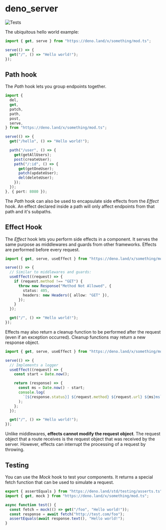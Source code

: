 # deno_server

![Tests](https://github.com/tjosepo/deno-server/actions/workflows/tests.yml/badge.svg)


The ubiquitous hello world example:

```ts
import { get, serve } from "https://deno.land/x/something/mod.ts";

serve(() => {
  get("/", () => "Hello world!");
});
```

## Path hook

The _Path_ hook lets you group endpoints together.

```ts
import {
  del,
  get,
  patch,
  path,
  post,
  serve,
} from "https://deno.land/x/something/mod.ts";

serve(() => {
  get("/hello", () => "Hello world!");

  path("/user", () => {
    get(getAllUsers);
    post(createUser);
    path("/:id", () => {
      get(getOneUser);
      patch(updateUser);
      del(deleteUser);
    });
  });
}, { port: 8080 });
```

The _Path_ hook can also be used to encapsulate side effects from the _Effect_
hook. An effect declared inside a path will only affect endpoints from that path
and it's subpaths.

## Effect Hook

The _Effect_ hook lets you perform side effects in a component. It serves the
same purpose as middlewares and guards from other frameworks. Effects are
performed before every request.

```ts
import { get, serve, useEffect } from "https://deno.land/x/something/mod.ts";

serve(() => {
  // Similar to middlewares and guards:
  useEffect((request) => {
    if (request.method !== "GET") {
      throw new Response("Method Not Allowed", {
        status: 405,
        headers: new Headers({ allow: "GET" }),
      });
    }
  });

  get("/", () => "Hello world!");
});
```

Effects may also return a cleanup function to be performed after the request
(even if an exception occurred). Cleanup functions may return a new response
object.

```ts
import { get, serve, useEffect } from "https://deno.land/x/something/mod.ts";

serve(() => {
  // Implements a logger
  useEffect((request) => {
    const start = Date.now();

    return (response) => {
      const ms = Date.now() - start;
      console.log(
        `[${response.status}] ${request.method} ${request.url} ${ms}ms`,
      );
    };
  });

  get("/", () => "Hello world!");
});
```

Unlike middlewares, **effects cannot modify the request object**. The request
object that a route receives is the request object that was received by the
server. However, effects can interrupt the processing of a request by throwing.

## Testing

You can use the _Mock_ hook to test your components. It returns a special fetch
function that can be used to simulate a request.

```ts
export { assertEquals } from "https://deno.land/std/testing/asserts.ts";
import { get, mock } from "https://deno.land/x/something/mod.ts";

async function test() {
  const fetch = mock(() => get("/foo", "Hello world!"));
  const response = await fetch("http://test.com/foo");
  assertEquals(await response.text(), "Hello world!");
}
```
